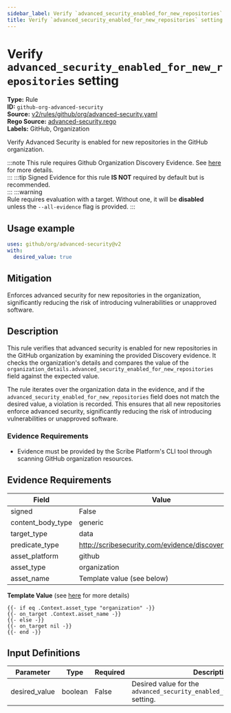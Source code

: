 ```yaml
---
sidebar_label: Verify `advanced_security_enabled_for_new_repositories` setting
title: Verify `advanced_security_enabled_for_new_repositories` setting
---  
```

# Verify `advanced_security_enabled_for_new_repositories` setting  
**Type:** Rule  
**ID:** `github-org-advanced-security`  
**Source:** [v2/rules/github/org/advanced-security.yaml](https://github.com/scribe-public/sample-policies/blob/main/v2/rules/github/org/advanced-security.yaml)  
**Rego Source:** [advanced-security.rego](https://github.com/scribe-public/sample-policies/blob/main/v2/rules/github/org/advanced-security.rego)  
**Labels:** GitHub, Organization  

Verify Advanced Security is enabled for new repositories in the GitHub organization.

:::note 
This rule requires Github Organization Discovery Evidence. See [here](/docs/platforms/discover#github-discovery) for more details.  
::: 
:::tip 
Signed Evidence for this rule **IS NOT** required by default but is recommended.  
::: 
:::warning  
Rule requires evaluation with a target. Without one, it will be **disabled** unless the `--all-evidence` flag is provided.
::: 

## Usage example

```yaml
uses: github/org/advanced-security@v2
with:
  desired_value: true
```

## Mitigation  
Enforces advanced security for new repositories in the organization, significantly reducing the risk of introducing vulnerabilities or unapproved software.


## Description  
This rule verifies that advanced security is enabled for new repositories in the GitHub organization by examining the provided Discovery evidence.
It checks the organization's details and compares the value of the 
`organization_details.advanced_security_enabled_for_new_repositories` field against the expected value.

The rule iterates over the organization data in the evidence, and if the `advanced_security_enabled_for_new_repositories` field does not match 
the desired value, a violation is recorded. This ensures that all new repositories enforce advanced security, significantly reducing the risk of 
introducing vulnerabilities or unapproved software.

### **Evidence Requirements**
- Evidence must be provided by the Scribe Platform's CLI tool through scanning GitHub organization resources.

## Evidence Requirements  
| Field | Value |
|-------|-------|
| signed | False |
| content_body_type | generic |
| target_type | data |
| predicate_type | http://scribesecurity.com/evidence/discovery/v0.1 |
| asset_platform | github |
| asset_type | organization |
| asset_name | Template value (see below) |

**Template Value** (see [here](/docs/valint/initiatives#template-arguments) for more details)

```
{{- if eq .Context.asset_type "organization" -}}
{{- on_target .Context.asset_name -}}
{{- else -}}
{{- on_target nil -}}
{{- end -}}
```

## Input Definitions  
| Parameter | Type | Required | Description |
|-----------|------|----------|-------------|
| desired_value | boolean | False | Desired value for the `advanced_security_enabled_for_new_repositories` setting. |

